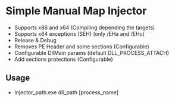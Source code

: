 
# Simple Manual Map Injector

- Supports x86 and x64 (Compiling depending the targets)
- Supports x64 exceptions (SEH) (only /EHa and /EHc)
- Release & Debug
- Removes PE Header and some sections (Configurable)
- Configurable DllMain params (default DLL_PROCESS_ATTACH)
- Add sections protections (Configurable)

## Usage

- Injector_path.exe dll_path [process_name]
